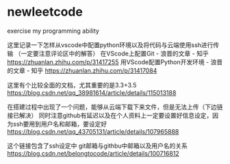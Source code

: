 # newleetcode
exercise my programming ability

这里记录一下怎样从vscode中配置python环境以及将代码与云端使用ssh进行传输
（一定要注意评论区中的解答）
在VScode上配置Git - 浪晋的文章 - 知乎
https://zhuanlan.zhihu.com/p/31417255
用VScode配置Python开发环境 - 浪晋的文章 - 知乎
https://zhuanlan.zhihu.com/p/31417084
 

 这里有个比较全面的文档，尤其重要的是3.3+3.5
 https://blog.csdn.net/qq_38981614/article/details/115013188

 在搭建过程中出现了一个问题，能够从云端下载下来文件，但是无法上传（下边链接已解决）
 同时注意github有延迟以及在个人资料上一定要设置好信息设定，因为ssh要用到用户名和邮箱，要设定好
 https://blog.csdn.net/qq_43705131/article/details/107965888   


 这个链接包含了ssh设定中 git邮箱与githbu中邮箱以及用户名的关系
 https://blog.csdn.net/belongtocode/article/details/100716812
 